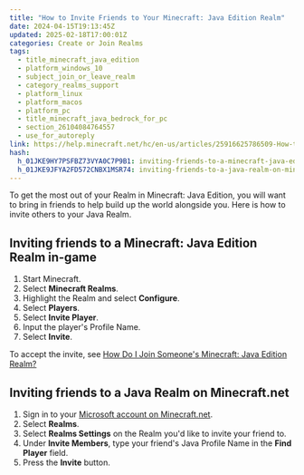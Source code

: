 ```yaml
---
title: "How to Invite Friends to Your Minecraft: Java Edition Realm"
date: 2024-04-15T19:13:45Z
updated: 2025-02-18T17:00:01Z
categories: Create or Join Realms
tags:
  - title_minecraft_java_edition
  - platform_windows_10
  - subject_join_or_leave_realm
  - category_realms_support
  - platform_linux
  - platform_macos
  - platform_pc
  - title_minecraft_java_bedrock_for_pc
  - section_26104084764557
  - use_for_autoreply
link: https://help.minecraft.net/hc/en-us/articles/25916625786509-How-to-Invite-Friends-to-Your-Minecraft-Java-Edition-Realm
hash:
  h_01JKE9HY7PSFBZ73VYA0C7P9B1: inviting-friends-to-a-minecraft-java-edition-realm-in-game
  h_01JKE9JFYA2FD572CNBX1MSR74: inviting-friends-to-a-java-realm-on-minecraftnet
---
```


To get the most out of your Realm in Minecraft: Java Edition, you will want to bring in friends to help build up the world alongside you. Here is how to invite others to your Java Realm.

## Inviting friends to a Minecraft: Java Edition Realm in-game

1.  Start Minecraft.
2.  Select **Minecraft Realms**.
3.  Highlight the Realm and select **Configure**.
4.  Select **Players**.
5.  Select **Invite Player**.
6.  Input the player's Profile Name.
7.  Select **Invite**.

To accept the invite, see [How Do I Join Someone's Minecraft: Java Edition Realm?](./How-to-Join-a-Friend-s-Minecraft-Java-Edition-Realm.md)

## Inviting friends to a Java Realm on Minecraft.net

1.  Sign in to your [Microsoft account on Minecraft.net](https://www.minecraft.net/en-us/login).
2.  Select **Realms**.
3.  Select **Realms Settings** on the Realm you'd like to invite your friend to.
4.  Under **Invite Members**, type your friend's Java Profile Name in the **Find Player** field.
5.  Press the **Invite** button.
